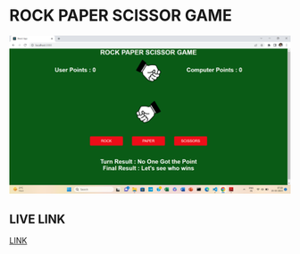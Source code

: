 # ROCK PAPER SCISSOR GAME

![IMG1](./IMG1.png)


## LIVE LINK 

[LINK](https://animated-longma-c2ea47.netlify.app/)